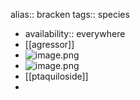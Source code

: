 alias:: bracken
tags:: species

- availability:: everywhere
- [[agressor]]
- ![image.png](https://peach-geographical-bat-397.mypinata.cloud/ipfs/QmPzAHWMFjVHM42nwMnznoj388ppo3KoF89wQtT7qmLEi2)
- ![image.png](https://peach-geographical-bat-397.mypinata.cloud/ipfs/QmUjESb3dzaLbr3bR68yFYEUMF4Db8NRrtSQGe16fAykES)
- [[ptaquiloside]]
-